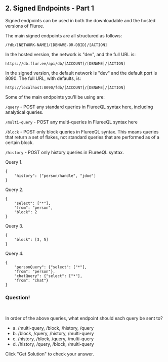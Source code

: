 ## 2. Signed Endpoints - Part 1

Signed endpoints can be used in both the downloadable and the hosted versions of Fluree. 

The main signed endpoints are all structured as follows:

```
/fdb/[NETWORK-NAME]/[DBNAME-OR-DBID]/[ACTION]
```

In the hosted version, the network is "dev", and the full URL is:

```
https://db.flur.ee/api/db/[ACCOUNT]/[DBNAME]/[ACTION]
```

In the signed version, the default network is "dev" and the default port is 8090. The full URL, with defaults, is: 

```
http://localhost:8090/fdb/[ACCOUNT]/[DBNAME]/[ACTION]
```

Some of the main endpoints you'll be using are:

`/query` - POST any standard queries in FlureeQL syntax here, including analytical queries. 

`/multi-query` - POST any multi-queries in FlureeQL syntax here

`/block` - POST only block queries in FlureeQL syntax. This means queries that return a set of flakes, not standard queries that are performed as of a certain block. 

`/history` - POST only history queries in FlureeQL syntax. 

Query 1. 

```
{
    "history": ["person/handle", "jdoe"]
}
```

Query 2.

```
{
    "select": ["*"],
    "from": "person",
    "block": 2
}
```

Query 3. 

```
{
    "block": [3, 5]
}
```

Query 4. 

```
{
    "personQuery": {"select": ["*"],
    "from": "person"},
    "chatQuery": {"select": ["*"],
    "from": "chat"}
}
```

<div class="challenge">
<h3>Question!</h3>
<br/>
<p>In order of the above queries, what endpoint should each query be sent to?</p>
<ul>
    <li>a. /multi-query, /block, /history, /query </li>
    <li>b.  /block, /query, /history,  /multi-query </li>
    <li>c. /history, /block, /query,  /multi-query</li>
    <li>d. /history, /query, /block,  /multi-query</li>
</ul>
<p>Click "Get Solution" to check your answer. </p>
</div>
<br/>
<br/>

